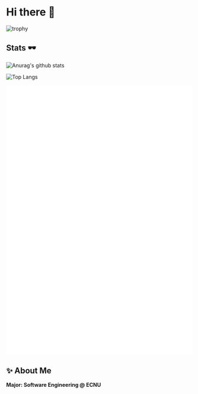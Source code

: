 # Hi there 👋

<!--
**Term-inator/Term-inator** is a ✨ _special_ ✨ repository because its `README.md` (this file) appears on your GitHub profile.

Here are some ideas to get you started:

- 🔭 I’m currently working on ...
- 🌱 I’m currently learning ...
- 👯 I’m looking to collaborate on ...
- 🤔 I’m looking for help with ...
- 💬 Ask me about ...
- 📫 How to reach me: ...
- 😄 Pronouns: ...
- ⚡ Fun fact: ...
-->


![trophy](https://github-profile-trophy.vercel.app/?username=Term-inator&no-frame=true&column=4&margin-w=36&margin-h=12)


## Stats 🕶 
![Anurag's github stats](https://github-readme-stats.vercel.app/api?username=Term-inator&show_icons=true)

![Top Langs](https://github-readme-stats.vercel.app/api/top-langs/?username=Term-inator)



![Metrics](https://github.com/Term-inator/Term-inator/blob/main/github-metrics.svg)


## ✨ About Me
**Major: Software Engineering @ ECNU**  

